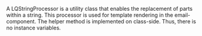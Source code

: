 A LQStringProcessor is a utility class that enables the replacement of parts within a string. This processor is used for template rendering in the email-component.
The helper method is implemented on class-side. Thus, there is no instance variables.